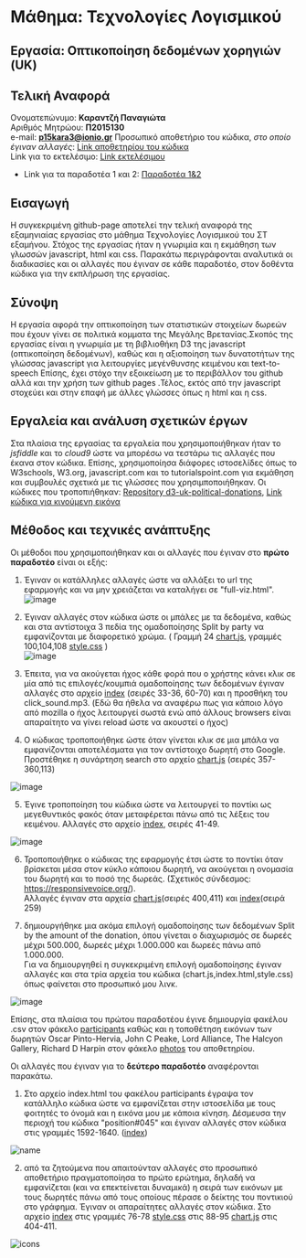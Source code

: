 # Μάθημα: Τεχνολογίες Λογισμικού  

## Εργασία: Οπτικοποίηση δεδομένων χορηγιών (UK) 
## Τελική Αναφορά 
 Ονοματεπώνυμο: **Καραντζή Παναγιώτα**  
 Αριθμός Μητρώου: **Π2015130**  
 e-mail: **p15kara3@ionio.gr** 
 Προσωπικό αποθετήριο του κώδικα, *στο οποίο έγιναν αλλαγές*: [Link αποθετηρίου του κώδικα](https://github.com/p15kara3/D3js-uk-political-donations/tree/gh-pages)  
 Link για το εκτελέσιμο: [Link εκτελέσιμου](https://p15kara3.github.io/D3js-uk-political-donations/)  
   
   * Link για τα παραδοτέα 1 και 2: [Παραδοτέα 1&2](https://github.com/courses-ionio/sw/tree/master/projects/2015130)
 

## Εισαγωγή  
Η συγκεκριμένη github-page αποτελεί την τελική αναφορά της εξαμηνιαίας εργασίας στο μάθημα Τεχνολογίες Λογισμικού του ΣΤ εξαμήνου. Στόχος της εργασίας ήταν η γνωριμία και η εκμάθηση των γλωσσών javascript, html και css. Παρακάτω περιγράφονται αναλυτικά οι διαδικασίες και οι αλλαγές που έγιναν σε κάθε παραδοτέο, στον δοθέντα κώδικα για την εκπλήρωση της εργασίας.   
  
## Σύνοψη  
Η εργασία αφορά την οπτικοποίηση των στατιστικών στοιχείων δωρεών που έχουν γίνει σε πολιτικά κομματα της Μεγάλης Βρετανίας.Σκοπός της εργασίας είναι η γνωριμία με τη βιβλιοθήκη D3 της javascript (οπτικοποίηση δεδομένων), καθώς και η αξιοποίηση των δυνατοτήτων της γλώσσας javascript για λειτουργίες μεγένθυνσης κειμένου και text-to-speech Επίσης, έχει στόχο την εξοικείωση με το περιβάλλον του github αλλά και την χρήση των github pages .Τέλος, εκτός από την javascript στοχεύει και στην επαφή με άλλες γλώσσες όπως η html  και η css.  

## Εργαλεία και ανάλυση σχετικών έργων  

Στα πλαίσια της εργασίας τα εργαλεία που χρησιμοποιήθηκαν ήταν το _jsfiddle_ και το _cloud9_ ώστε να μπορέσω να τεστάρω τις αλλαγές που έκανα στον κώδικα. Επίσης, χρησιμοποίησα διάφορες ιστοσελίδες όπως το W3schools, W3.org, javascript.com και  το tutorialspoint.com για εκμάθηση και συμβουλές σχετικά με τις γλώσσες που χρησιμποποιήθηκαν. 
Οι κώδικες που τροποπιήθηκαν: [Repository d3-uk-political-donations](https://github.com/neilhawkins/d3-uk-political-donations), [Link κώδικα για κινούμενη εικόνα](https://github.com/ioniodi/D3js-uk-political-donations/blob/master/participants/index.html)  

 ## Μέθοδος και τεχνικές ανάπτυξης  
 
 Οι μέθοδοι που χρησιμοποιήθηκαν και οι αλλαγές που έγιναν στο **πρώτο παραδοτέο** είναι οι εξής:  
 
  1) Έγιναν οι κατάλληλες αλλαγές ώστε να αλλάξει το url της εφαρμογής και να μην χρειάζεται να καταλήγει σε "full-viz.html".  
  ![image](https://user-images.githubusercontent.com/22661913/39729539-1dc91242-5265-11e8-9cf5-9dc2f351d63f.png)  
  
  2) Έγιναν αλλαγές στον κώδικα ώστε οι μπάλες με τα δεδομένα, καθώς και στα αντίστοιχα 3 πεδία της ομαδοποίησης Split by party να εμφανίζονται με διαφορετικό χρώμα. ( Γραμμή 24 [chart.js](https://github.com/p15kara3/D3js-uk-political-donations/blob/gh-pages/chart.js), γραμμές 100,104,108 [style.css](https://github.com/p15kara3/D3js-uk-political-donations/blob/gh-pages/style.css) )  
 ![image](https://user-images.githubusercontent.com/22661913/37311500-1dade2ba-2650-11e8-80f0-eae1cb94c2f6.png)  
 
 3) Έπειτα, για να ακούγεται ήχος κάθε φορά που ο χρήστης κάνει κλικ σε μία από τις επιλογές/κουμπιά ομαδοποίησης των δεδομένων έγιναν αλλαγές στο αρχείο [index](https://github.com/p15kara3/D3js-uk-political-donations/blob/gh-pages/index.html) (σειρές 33-36, 60-70) και η προσθήκη του click_sound.mp3. (Εδώ θα ήθελα να αναφέρω πως για κάποιο λόγο από mozilla ο ήχος λειτουργεί σωστά ενώ από άλλους browsers είναι απαραίτητο να γίνει reload ώστε να ακουστεί ο ήχος)  
 
 4) Ο κώδικας τροποποιήθηκε ώστε όταν γίνεται κλικ σε μια μπάλα να εμφανίζονται αποτελέσματα για τον αντίστοιχο δωρητή στο Google. Προστέθηκε η συνάρτηση search στο αρχείο [chart.js](https://github.com/p15kara3/D3js-uk-political-donations/blob/gh-pages/chart.js) (σειρές 357-360,113)  

![image](https://user-images.githubusercontent.com/22661913/37312052-2f99732a-2652-11e8-95d5-9938b1510a61.png)  

5) Έγινε τροποποίηση του κώδικα ώστε να λειτουργεί το ποντίκι ως μεγεθυντικός φακός όταν μεταφέρεται πάνω από τις λέξεις του κειμένου. Αλλαγές στο αρχείο [index](https://github.com/p15kara3/D3js-uk-political-donations/blob/gh-pages/index.html), σειρές 41-49.  

![image](https://user-images.githubusercontent.com/22661913/37312218-d42ed664-2652-11e8-866c-3933020f0d5a.png) 
  
6) Τροποποιήθηκε ο κώδικας της εφαρμογής έτσι ώστε το ποντίκι όταν βρίσκεται μέσα στον κύκλο κάποιου δωρητή, να ακούγεται η ονομασία του δωρητή και το ποσό της δωρεάς. (Σχετικός σύνδεσμος: https://responsivevoice.org/).  
Αλλαγές έγιναν στα αρχεία [chart.js](https://github.com/p15kara3/D3js-uk-political-donations/blob/gh-pages/chart.js)(σειρές 400,411) και [index](https://github.com/p15kara3/D3js-uk-political-donations/blob/gh-pages/index.html)(σειρά 259)  
  
 7) δημιουργήθηκε μια ακόμα επιλογή ομαδοποίησης των δεδομένων Split by the amount of the donation, όπου γίνεται ο διαχωρισμός σε δωρεές μέχρι 500.000, δωρεές μέχρι 1.000.000 και δωρεές πάνω από 1.000.000.  
Για να δημιουργηθεί η συγκεκριμένη επιλογή  ομαδοποίησης έγιναν αλλαγές και στα τρία αρχεία του κώδικα (chart.js,index.html,style.css) όπως φαίνεται στο προσωπικό μου λινκ.  

![image](https://user-images.githubusercontent.com/22661913/37313025-11a5dbb6-2656-11e8-8c63-030bed9b0dca.png)  

Επίσης, στα πλαίσια του πρώτου παραδοτέου έγινε δημιουργία φακέλου .csv στον φάκελο [participants](https://github.com/ioniodi/D3js-uk-political-donations/tree/master/participants) καθώς και η τοποθέτηση εικόνων των δωρητών Oscar Pinto-Hervia, John C Peake, Lord Alliance, The Halcyon Gallery, Richard D Harpin στον φάκελο [photos](https://github.com/ioniodi/D3js-uk-political-donations/tree/master/photos) του αποθετηρίου.  

Οι αλλαγές που έγιναν για το **δεύτερο παραδοτέο** αναφέρονται παρακάτω.  

1) Στο αρχείο index.html του φακέλου participants έγραψα τον κατάλληλο κώδικα ώστε να εμφανίζεται στην ιστοσελίδα με τους φοιτητές το όνομά και η εικόνα μου με κάποια κίνηση. Δέσμευσα την περιοχή του κώδικα "position#045" και έγιναν αλλαγές στον κώδικα στις γραμμές 1592-1640. ([index](https://github.com/ioniodi/D3js-uk-political-donations/blob/master/participants/index.html))  

![name](https://user-images.githubusercontent.com/22661913/39725136-8307aaae-5253-11e8-8778-7f0a1a8dab29.gif)  

2) από τα ζητούμενα που απαιτούνταν αλλαγές στο προσωπικό αποθετήριο πραγματοποίησα το πρώτο ερώτημα, δηλαδή να εμφανίζεται (και να επεκτείνεται δυναμικά) η σειρά των εικόνων με τους δωρητές πάνω από τους οποίους πέρασε ο δείκτης του ποντικιού στο γράφημα.
Έγιναν οι απαραίτητες αλλαγές στον κώδικα. Στο αρχείο [index](https://github.com/p15kara3/D3js-uk-political-donations/blob/gh-pages/index.html) στις γραμμές 76-78 [style.css](https://github.com/p15kara3/D3js-uk-political-donations/blob/gh-pages/style.css) στις 88-95 [chart.js](https://github.com/p15kara3/D3js-uk-political-donations/blob/gh-pages/chart.js) στις 404-411.  

![icons](https://user-images.githubusercontent.com/22661913/39725692-64d559a8-5255-11e8-9b02-918be1d8a88a.gif)  
  
